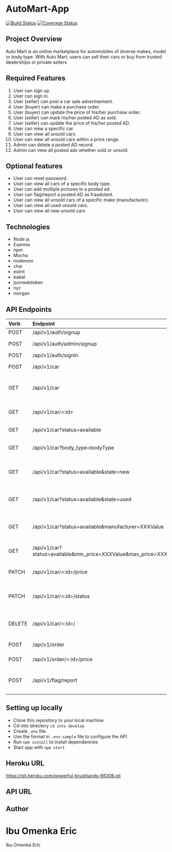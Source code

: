 
# AutoMart-App

[![Build Status](https://travis-ci.org/EricoMartin/automart.github.io.svg?branch=develop)](https://travis-ci.org/EricoMartin/automart.github.io)  [![Coverage Status](https://coveralls.io/repos/github/EricoMartin/automart.github.io/badge.svg?branch=develop)](https://coveralls.io/github/EricoMartin/automart.github.io?branch=develop)

## Project Overview

Auto Mart is an online marketplace for automobiles of diverse makes, model or body type. With
Auto Mart, users can sell their cars or buy from trusted dealerships or private sellers

## Required Features

1. User can sign up.
2. User can sign in.
3. User (seller) can post a car sale advertisement.
4. User (buyer) can make a purchase order.
5. User (buyer) can update the price of his/her purchase order.
6. User (seller) can mark his/her posted AD as sold.
7. User (seller) can update the price of his/her posted AD.
8. User can view a specific car.
9. User can view all unsold cars.
10. User can view all unsold cars within a price range.
11. Admin can delete a posted AD record.
12. Admin can view all posted ads whether sold or unsold.

## Optional features

- User can reset password.
- User can view all cars of a specific body type.
- User can add multiple pictures to a posted ad.
- User can flag/report a posted AD as fraudulent.
- User can view all unsold cars of a specific make (manufacturer).
- User can view all used unsold cars.
- User can view all new unsold cars

## Technologies

- Node js
- Express
- npm
- Mocha
- nodemon
- chai
- eslint 
- babel
- jsonwebtoken
- nyc
- morgan

## API Endpoints

| Verb     | Endpoint                                                           | Action
| :------- | :---------------------------------------------------------------   | :---------------------------------------------
| POST     | /api/v1/auth/signup                                                | Create a user
| POST     | /api/v1/auth/admin/signup                                          | Create a user (Admin)
| POST     | /api/v1/auth/signin                                                | Sign a user in
| POST     | /api/v1/car                                                        | Create a car AD
| GET      | /api/v1/car                                                        | View all posted ADs whether sold or available
| GET      | /api/v1/car/<:id>                                                  | View a specific car AD
| GET      | /api/v1/car?status=available                                       | View all unsold cars
| GET      | /api/v1/car?body_type=bodyType                                     | View all cars of a specific body type.
| GET      | /api/v1/car?status=available&state=new                             | View all unsold cars of a specific state (new)
| GET      | /api/v1/car?status=available&state=used                            | View all unsold cars of a specific state (used)
| GET      | /api/v1/car?status=available&manufacturer=XXXValue                 | View all unsold cars of a specific make (manufacturer)
| GET      | /api/v1/car?status=available&min_price=XXXValue&max_price=XXXValue | View all unsold cars within a price range
| PATCH    | /api/v1/car/<:id>/price                                            | Update a specific car AD price
| PATCH    | /api/v1/car/<:id>/status                                           | Update a specific car AD status (sold)
| DELETE   | /api/v1/car/<:id>/                                                 | Delete a specific car AD (only Admin)
| POST     | /api/v1/order                                                      | Create an order
| POST     | /api/v1/order/<:id>/price                                          | Update price of an order
| POST     | /api/v1/flag/report                                                | Create a flag/report a posted AD as fraudulent

## Setting up locally

- Clone this repository to your local machine
- Cd into directory `cd into develop`
- Create `.env` file.
- Use the format in `.env-sample` file to configure the API
- Run `npm install` to install dependencies
- Start app with `npm start`

## Heroku URL

https://git.heroku.com/powerful-brushlands-66306.git


## API URL

## Author

Ibu Omenka Eric
=======


Ibu Omenka Eric

